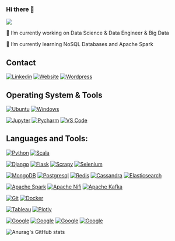 ### Hi there 👋

<!--
**Cahitisleyen/cahitisleyen** is a ✨ _special_ ✨ repository because its `README.md` (this file) appears on your GitHub profile.

Here are some ideas to get you started:


- 👯 I’m looking to collaborate on ...
- 🤔 I’m looking for help with ...
- 💬 Ask me about ...
- 📫 How to reach me: ...
- 😄 Pronouns: ...
- ⚡ Fun fact: ...
-->
![](https://komarev.com/ghpvc/?username=cahitisleyen)


🔭 I’m currently working on Data Science & Data Engineer & Big Data

🌱 I’m currently learning NoSQL Databases and Apache Spark

## Contact
[![Linkedin](https://img.shields.io/badge/Linkedin-3776AB?style=flat-square&logo=Linkedin&logoColor=ffffff)](https://www.linkedin.com/in/cahit-isleyen/)
[![Website](https://img.shields.io/badge/Website-3776AB?style=flat-square&logo=Website&logoColor=ffffff)](https://www.pythonearth.com/)
[![Wordpress](https://img.shields.io/badge/Wordpress-3776AB?style=flat-square&logo=Wordpress&logoColor=ffffff)](https://cahitisleyen.wordpress.com/)



## Operating System & Tools

[![Ubuntu](https://img.shields.io/badge/Ubuntu-orange?style=flat-square&logo=ubuntu&logoColor=ffffff)](https://ubuntu.com/)
[![Windows](https://img.shields.io/badge/Windows-blue?style=flat-square&logo=Windows&logoColor=262577)](https://www.microsoft.com/tr-tr/)

[![Jupyter](https://img.shields.io/badge/Notebook-Jupyter-white?style=flat-square&logo=Jupyter)](https://jupyter.org/)
[![Pycharm](https://img.shields.io/badge/IDE-PyCharm-yellow?style=flat-square&logo=JetBrains)](https://www.jetbrains.com/pycharm/)
[![VS Code](https://img.shields.io/badge/IDE-VSCode-%23007ACC?style=flat-square&logo=Visual-studio-code)](https://code.visualstudio.com/)

## Languages and Tools:

[![Python](https://img.shields.io/badge/-Python-3776AB?style=flat-square&logo=python&logoColor=ffffff)](https://www.python.org/)
[![Scala](https://img.shields.io/badge/-Scala-red?style=flat-square&logo=scala&logoColor=ffffff)](https://www.scala-lang.org/)


[![Django](https://img.shields.io/badge/-Django-092E20?style=flat-square&logo=Django&logoColor=ffffff)](https://www.djangoproject.com/)
[![Flask](https://img.shields.io/badge/-Flask-000000?style=flat-square&logo=Flask&logoColor=ffffff)](https://flask.palletsprojects.com/)
[![Scrapy](https://img.shields.io/badge/-Scrapy-green?style=flat-square&logo=Scrapy&logoColor=ffffff)](https://scrapy.org/)
[![Selenium](https://img.shields.io/badge/-Selenium-grey?style=flat-square&logo=Selenium&logoColor=ffffff)](https://www.selenium.dev/)


[![MongoDB](https://img.shields.io/badge/-MongoDB-47A248?style=flat-square&logo=MongoDB&logoColor=ffffff)](https://www.mongodb.com/)
[![Postgresql](https://img.shields.io/badge/-Postgresql-darkblue?style=flat-square&logo=Postgresql&logoColor=ffffff)](https://www.postgresql.org/)
[![Redis](https://img.shields.io/badge/-Redis-DC382D?style=flat-square&logo=Redis&logoColor=ffffff)](https://redis.io/)
[![Cassandra](https://img.shields.io/badge/-Cassandra-white?style=flat-square&logo=Cassandra&logoColor=ffffff)](https://cassandra.apache.org)
[![Elasticsearch](https://img.shields.io/badge/-Elasticsearch-005571?style=flat-square&logo=Elasticsearch&logoColor=ffffff)](https://www.elastic.co/)

[![Apache Spark](https://img.shields.io/badge/Spark-FF6600?style=flat-square&logo=Apache-Spark&logoColor=ffffff)](https://spark.apache.org/)
[![Apache Nifi](https://img.shields.io/badge/Nifi-2496ED?style=flat-square&logo=Apache-Nifi&logoColor=ffffff)](https://nifi.apache.org/)
[![Apache Kafka](https://img.shields.io/badge/Kafka-000000?style=flat-square&logo=Apache%20kafka&logoColor=ffffff)](https://kafka.apache.org/)

[![Git](https://img.shields.io/badge/-Git-%23F05032?style=flat-square&logo=git&logoColor=%23ffffff)](https://git-scm.com/)
[![Docker](https://img.shields.io/badge/-Docker-2496ED?style=flat-square&logo=docker&logoColor=ffffff)](https://www.docker.com/)

[![Tableau](https://img.shields.io/badge/Tableau-orange?style=flat-square&logo=Tableau&logoColor=262577)](https://www.tableau.com/)
[![Plotly](https://img.shields.io/badge/Plotly-lightblue?style=flat-square&logo=Plotly&logoColor=262577)](https://plotly.com/)

[![Google](https://img.shields.io/badge/BigQuery-blue?style=flat-square&logo=BigQuery&logoColor=262577)](https://cloud.google.com/bigquery)
[![Google](https://img.shields.io/badge/DataFlow-red?style=flat-square&logo=DataFlow&logoColor=262577)](https://cloud.google.com/dataflow)
[![Google](https://img.shields.io/badge/Compute-yellow?style=flat-square&logo=Compute&logoColor=262577)](https://cloud.google.com/compute)
[![Google](https://img.shields.io/badge/Storage-white?style=flat-square&logo=Storage&logoColor=262577)](https://cloud.google.com/storage)




![Anurag's GitHub stats](https://github-readme-stats.vercel.app/api?username=cahitisleyen&show_icons=true&theme=radical)

